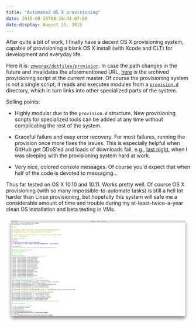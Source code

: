 ```yaml
---
title: "Automated OS X provisioning"
date: 2015-08-25T08:16:44-07:00
date-display: August 25, 2015
---
```

After quite a bit of work, I finally have a decent OS X provisioning system, capable of provisioning a blank OS X install (with Xcode and CLT) for development and everyday life.

Here it is: [`zmwangx/dotfiles/provision`](https://github.com/zmwangx/dotfiles/blob/master/provision). In case the path changes in the future and invalidates the aforementioned URL, [here](https://github.com/zmwangx/dotfiles/blob/d8e20b731583d69b380d422c8788f61cd4a4e211/provision) is the archived provisioning script at the current master. Of course the provisioning system is not a single script; it reads and executes modules from a [`provision.d`](https://github.com/zmwangx/dotfiles/tree/master/provision.d) directory, which in turn links into other specialized parts of the system.

Selling points:

* Highly modular due to the `provision.d` structure. New provisioning scripts for specialized tools can be added at any time without complicating the rest of the system.

* Graceful failure and easy error recovery. For most failures, running the provision once more fixes the issues. This is especially helpful when GitHub get DDoS'ed and loads of downloads fail, e.g., [last night](https://web.archive.org/web/20150825150044/https://status.github.com/messages), when I was sleeping with the provisioning system hard at work.

* Very nice, colored console messages. Of course you'd expect that when half of the code is devoted to messaging...

Thus far tested on OS X 10.10 and 10.11. Works pretty well. Of course OS X provisioning (with so many impossible-to-automate tasks) is still a hell lot harder than Linux provisioning, but hopefully this system will safe me a considerable amount of time and trouble during my at-least-twice-a-year clean OS installation and beta testing in VMs.

![`provision` at work. Provisioning a blank machine is probably the only time I need Terminal.app.](/img/20150825-osx-provisioning-system.png)
